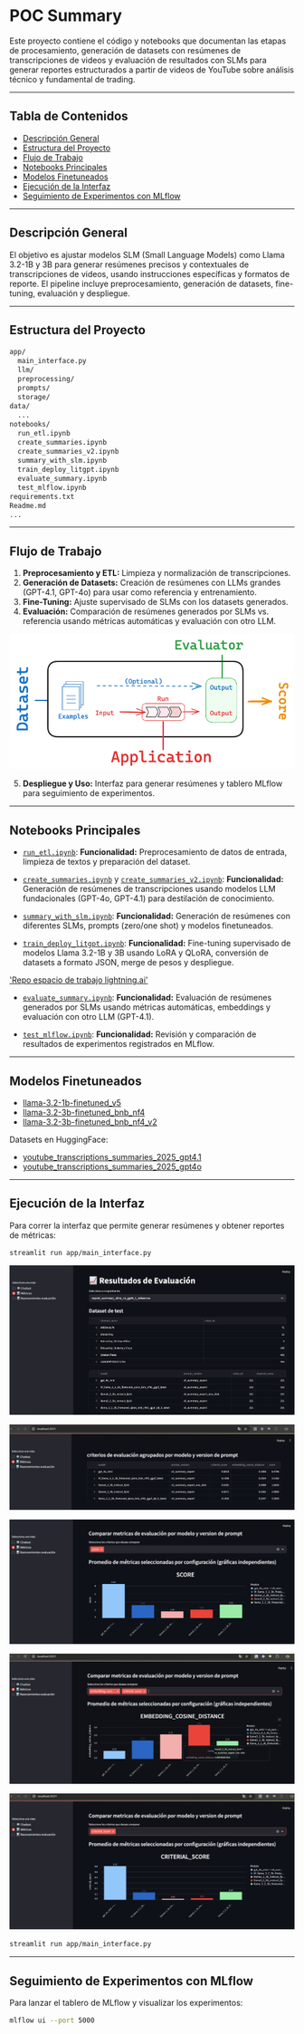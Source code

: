 # POC Summary

Este proyecto contiene el código y notebooks que documentan las etapas de procesamiento, generación de datasets con resúmenes de transcripciones de videos y evaluación de resultados con SLMs para generar reportes estructurados a partir de videos de YouTube sobre análisis técnico y fundamental de trading.

---

## Tabla de Contenidos

- [Descripción General](#descripción-general)
- [Estructura del Proyecto](#estructura-del-proyecto)
- [Flujo de Trabajo](#flujo-de-trabajo)
- [Notebooks Principales](#notebooks-principales)
- [Modelos Finetuneados](#modelos-finetuneados)
- [Ejecución de la Interfaz](#ejecución-de-la-interfaz)
- [Seguimiento de Experimentos con MLflow](#seguimiento-de-experimentos-con-mlflow)

---

## Descripción General

El objetivo es ajustar modelos SLM (Small Language Models) como Llama 3.2-1B y 3B para generar resúmenes precisos y contextuales de transcripciones de videos, usando instrucciones específicas y formatos de reporte. El pipeline incluye preprocesamiento, generación de datasets, fine-tuning, evaluación y despliegue.

---

## Estructura del Proyecto

```
app/
  main_interface.py
  llm/
  preprocessing/
  prompts/
  storage/
data/
  ...
notebooks/
  run_etl.ipynb
  create_summaries.ipynb
  create_summaries_v2.ipynb
  summary_with_slm.ipynb
  train_deploy_litgpt.ipynb
  evaluate_summary.ipynb
  test_mlflow.ipynb
requirements.txt
Readme.md
...
```

---

## Flujo de Trabajo

1. **Preprocesamiento y ETL:** Limpieza y normalización de transcripciones.
2. **Generación de Datasets:** Creación de resúmenes con LLMs grandes (GPT-4.1, GPT-4o) para usar como referencia y entrenamiento.
3. **Fine-Tuning:** Ajuste supervisado de SLMs con los datasets generados.
4. **Evaluación:** Comparación de resúmenes generados por SLMs vs. referencia usando métricas automáticas y evaluación con otro LLM.

 ![evaluation](image.png)

5. **Despliegue y Uso:** Interfaz para generar resúmenes y tablero MLflow para seguimiento de experimentos.

---

## Notebooks Principales

- [`run_etl.ipynb`](notebooks/run_etl.ipynb):
  **Funcionalidad:** Preprocesamiento de datos de entrada, limpieza de textos y preparación del dataset.

- [`create_summaries.ipynb`](notebooks/create_summaries.ipynb) y [`create_summaries_v2.ipynb`](notebooks/create_summaries_v2.ipynb):
  **Funcionalidad:** Generación de resúmenes de transcripciones usando modelos LLM fundacionales (GPT-4o, GPT-4.1) para destilación de conocimiento.

- [`summary_with_slm.ipynb`](notebooks/summary_with_slm.ipynb):
  **Funcionalidad:** Generación de resúmenes con diferentes SLMs, prompts (zero/one shot) y modelos finetuneados.

- [`train_deploy_litgpt.ipynb`](notebooks/train_deploy_litgpt.ipynb):
  **Funcionalidad:** Fine-tuning supervisado de modelos Llama 3.2-1B y 3B usando LoRA y QLoRA, conversión de datasets a formato JSON, merge de pesos y despliegue.

['Repo espacio de trabajo lightning.ai']()

- [`evaluate_summary.ipynb`](notebooks/evaluate_summary.ipynb):
  **Funcionalidad:** Evaluación de resúmenes generados por SLMs usando métricas automáticas, embeddings y evaluación con otro LLM (GPT-4.1).

- [`test_mlflow.ipynb`](notebooks/test_mlflow.ipynb):
  **Funcionalidad:** Revisión y comparación de resultados de experimentos registrados en MLflow.

---

## Modelos Finetuneados

- [llama-3.2-1b-finetuned_v5](https://huggingface.co/AndresR2909/hf-llama-3.2-1b-finetuned_v5)
- [llama-3.2-3b-finetuned_bnb_nf4](https://huggingface.co/AndresR2909/hf-llama-3.2-3b-finetuned_bnb_nf4)
- [llama-3.2-3b-finetuned_bnb_nf4_v2](https://huggingface.co/AndresR2909/hf-llama-3.2-3b-finetuned_bnb_nf4_v2)

Datasets en HuggingFace:
- [youtube_transcriptions_summaries_2025_gpt4.1](https://huggingface.co/datasets/AndresR2909/youtube_transcriptions_summaries_2025_gpt4.1)
- [youtube_transcriptions_summaries_2025_gpt4o](https://huggingface.co/datasets/AndresR2909/youtube_transcriptions_summaries_2025_gpt4o/)

---

## Ejecución de la Interfaz

Para correr la interfaz que permite generar resúmenes y obtener reportes de métricas:

```bash
streamlit run app/main_interface.py
```

![dataset test](image-1.png)

![metricas evaluacion](image-2.png)

![Score](image-6.png)

![grafica coseno](image-4.png)

![criterial score](image-5.png)

```bash
streamlit run app/main_interface.py
```



---

## Seguimiento de Experimentos con MLflow

Para lanzar el tablero de MLflow y visualizar los experimentos:

```bash
mlflow ui --port 5000
```
